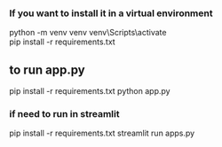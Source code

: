 ### If you want to install it in a virtual environment
python -m venv venv
venv\Scripts\activate     
pip install -r requirements.txt


## to run app.py 

pip install -r requirements.txt
python app.py


### if need to run in streamlit

pip install -r requirements.txt
streamlit run apps.py